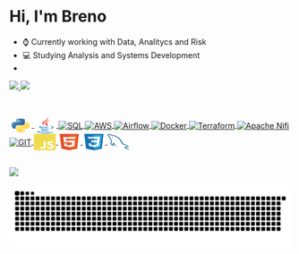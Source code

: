# Hi, I'm Breno

- ⌚ Currently working with Data, Analitycs and Risk
- 💻 Studying Analysis and Systems Development
- 
<div>
  <a href="https://github.com/santos-breno">
  <img height="166em" src="https://github-readme-stats.vercel.app/api?username=santos-breno&show_icons=true&theme=radical&include_all_commits=true&count_private=true"/>
  <img height="166em" src="https://github-readme-stats.vercel.app/api/top-langs/?username=santos-breno&layout=compact&langs_count=7&theme=radical"/>
</div>

  ##
<div style="display: inline_block"><br>
  <img align="center" alt="Python" height="30" width="40" src="https://raw.githubusercontent.com/devicons/devicon/master/icons/python/python-original.svg">
  <img align="center" alt="Java" height="30" width="40" src="https://raw.githubusercontent.com/devicons/devicon/master/icons/java/java-original.svg">
  <img align="center" alt="SQL" height="30" width="40" src="https://www.freeiconspng.com/img/11346">
  <img align="center" alt="AWS" height="30" width="40" src="https://cdn.jsdelivr.net/gh/devicons/devicon/icons/amazonwebservices/amazonwebservices-original.svg"/>
  <img align="center" alt="Airflow" height="26" width="30" src="https://avatars.githubusercontent.com/u/33643075?s=280&v=4" />
  <img align="center" alt="Docker" height="30" width="40" src="https://cdn.jsdelivr.net/gh/devicons/devicon/icons/docker/docker-original.svg" />
  <img align="center" alt="Terraform" height="30" width="40" src="https://cdn.icon-icons.com/icons2/2107/PNG/512/file_type_terraform_icon_130125.png" />
  <img align="center" alt="Apache Nifi" height="30" width="60"  src="https://cdn.icon-icons.com/icons2/2699/PNG/512/apache_nifi_logo_icon_167863.png">
  
  <img align="center" alt="GIT" height="30" width="40"  src="https://cdn.jsdelivr.net/gh/devicons/devicon/icons/git/git-original.svg">

  <img align="center" alt="JS" height="30" width="40" src="https://raw.githubusercontent.com/devicons/devicon/master/icons/javascript/javascript-plain.svg">
  <img align="center" alt="HTML" height="30" width="40" src="https://raw.githubusercontent.com/devicons/devicon/master/icons/html5/html5-original.svg">
  <img align="center" alt="CSS" height="30" width="40" src="https://raw.githubusercontent.com/devicons/devicon/master/icons/css3/css3-original.svg">
  <img align="center" alt="Mysql" height="30" width="40" src="https://raw.githubusercontent.com/devicons/devicon/master/icons/mysql/mysql-original.svg">


  
</div>
  
  ##
<div>
  <a href="https://www.linkedin.com/in/breno-santos-03983a202/" target="_blank"><img src="https://img.shields.io/badge/-LinkedIn-%230077B5?style=for-the-badge&logo=linkedin&logoColor=white" target="_blank"></a> 
<div/>
  
<div>
 
 ![Snake animation](https://github.com/santos-breno/santos-breno/blob/output/github-contribution-grid-snake.svg)
</div>
